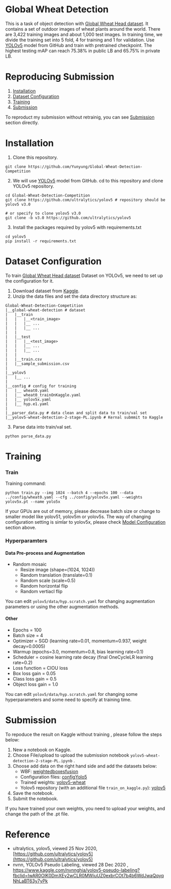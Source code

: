 # Global Wheat Detection

This is a task of object detection with [Global Wheat Head dataset](https://www.kaggle.com/c/global-wheat-detection). It contains a set of outdoor images of wheat plants around the world. There are 3,422 training images and  about 1,000 test images. In training time, we divide the training set into 5 fold, 4 for training and 1 for validation. Use [YOLOv5](https://github.com/ultralytics/yolov5) model from GitHub and train with pretrained checkpoint. The highest testing mAP can reach 75.38% in public LB and 65.75% in private LB.

# Reproducing Submission
1. [Installation](#Installation)
2. [Dataset Configuration](#Dataset-Configuration)
3. [Training](#Training) 
4. [Submission](#Submission)

To reproduct my submission without retrainig, you can see [Submission](#Submission) section directly.

# Installation
1. Clone this repository. 
```
git clone https://github.com/Yunyung/Global-Wheat-Detection-Competition
```

2. We will use [YOLOv5](https://github.com/ultralytics/yolov5) model from GitHub. cd to this repository and clone YOLOv5 repository.
```
cd Global-Wheat-Detection-Competition
git clone https://github.com/ultralytics/yolov5 # repository should be yolov5 v3.0

# or specify to clone yolov5 v3.0 
git clone -b v3.0 https://github.com/ultralytics/yolov5
```

3. Install the packages required by yolov5 with requirements.txt
```
cd yolov5
pip install -r requirements.txt
```




# Dataset Configuration
To train [Global Wheat Head dataset](https://www.kaggle.com/c/global-wheat-detection) Dataset on YOLOv5, we need to set up the configuration for it.
1. Download dataset from [Kaggle](https://www.kaggle.com/c/global-wheat-detection/data).
2. Unzip the data files and set the data directory structure as:
```
Global-Wheat-Detection-Competition
|__global-wheat-detection # dataset
|   |__train
|   |   |__<train_image>
|   |   |__ ...
|   |   |__ ... 
|   |
|   |__test
|   |   |__<test_image>
|   |   |__ ...
|   |   |__ ... 
|   |
|   |__train.csv
|   |__sample_submission.csv
|   
|__yolov5 
|   |__ ...
|   
|__config # config for training
|   |__ wheat0.yaml
|   |__ wheat0_trainOnKaggle.yaml
|   |__ yolov5x.yaml
|   |__ hyp.e1.yaml
|   
|__parser_data.py # data clean and split data to train/val set
|__yolov5-wheat-detection-2-stage-PL.ipynb # Kernal submmit to Kaggle
```
3. Parse data into train/val set.
```
python parse_data.py
``` 

# Training

### Train
Training command:
```
python train.py --img 1024 --batch 4 --epochs 100 --data ../config/wheat0.yaml --cfg ../config/yolov5x.yaml --weights yolov5x.pt --name yolo5x
```
If your GPUs are out of memory, please decrease batch size or change to smaller model like yolov51, yolov5m or yolov5s. The way of changing configuration setting is simlar to yolov5x, please check [Model Configuration](#Model-Configuration) section above.

###  Hyperparamters
#### Data Pre-process and Augmentation
*	Random mosaic
    * Resize image (shape=(1024, 1024))
    * Random translation (translate=0.1)
    * Random scale (scale=0.5)
    * Random horizontal flip
    * Random vertiacl flip

You can edit ```yolov5/data/hyp.scratch.yaml``` for changing augmentation parameters or using the other augmentation methods.

#### Other 
*	Epochs = 100
*	Batch size = 4
*	Optimizer = SGD (learning rate=0.01, momentum=0.937, weight decay=0.0005)
*	Warmup (epochs=3.0, momentum=0.8, bias learning rate=0.1)
*	Scheduler = cosine learning rate decay (final OneCycleLR learning rate=0.2)
*	Loss function = CIOU loss
*	Box loss gain = 0.05
*	Class loss gain = 0.5
*	Object loss gain = 1.0


You can edit ```yolov5/data/hyp.scratch.yaml``` for changing some hyperparameters and some need to specify at training time.


# Submission
To repoduce the result on Kaggle without training , please follow the steps below:
1. New a notebook on Kaggle.
2. Choose File/upload to upload the submission notebook ```yolov5-wheat-detection-2-stage-PL.ipynb``` .
3. Choose add data on the right hand side and add the datasets below:
   * WBF: [weightedboxesfusion](https://www.kaggle.com/shonenkov/weightedboxesfusion)
   * Configuration files: [configYolo5](https://www.kaggle.com/yunyung/configyolo5)
   * Trained weights: [yolov5-wheat](https://www.kaggle.com/yunyung/yolov5-wheat)
   * Yolov5 repository (with an additional file ```train_on_kaggle.py```): [yolov5](https://www.kaggle.com/yunyung/yolov5)
5. Save the notebook.
6. Submit the notebook.

If you have trained your own weights, you need to upload your weights, and change the path of the .pt file.
# Reference
*	ultralytics, yolov5, viewed 25 Nov 2020, [https://github.com/ultralytics/yolov5](https://github.com/ultralytics/yolov5)
*    nvnn, YOLOv5 Pseudo Labeling, viewed 28 Dec 2020 , https://www.kaggle.com/nvnnghia/yolov5-pseudo-labeling?fbclid=IwAR0OlK0DmXEy2wCLR0MWiuUZ0exbrCOt7b4b6WdJwaQqyqNhLaBT63y7yPk

